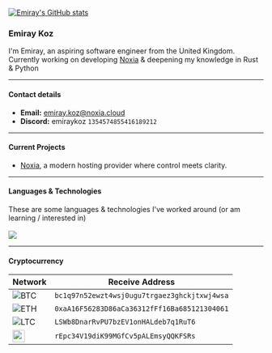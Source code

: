 [![Emiray's GitHub stats](https://github-readme-stats-liart-gamma-80.vercel.app/api?username=emiraykoz&theme=github_dark_dimmed&hide_border=true&cache_seconds=0&title_color=FFFFFF&show_icons=true)](https://github.com/anuraghazra/github-readme-stats)
### Emiray Koz
I'm Emiray, an aspiring software engineer from the United Kingdom.  
Currently working on developing [Noxia](https://github.com/NoxiaCloud) & deepening my knowledge in Rust & Python

---

#### Contact details
- **Email:** [emiray.koz@noxia.cloud](mailto:emiray.koz@noxia.cloud)
- **Discord:** emiraykoz `1354574855416189212`
  
---

#### Current Projects
- [Noxia](https://github.com/NoxiaCloud), a modern hosting provider where control meets clarity.
  
---

#### Languages & Technologies
These are some languages & technologies I've worked around (or am learning / interested in)
<br><br>
<img src="https://skillicons.dev/icons?i=python,lua,js,html,css,cs,rust,docker,linux,robloxstudio,vscode,visualstudio,cloudflare,figma,nodejs,tailwind,tauri,flask" />

---

#### Cryptocurrency
| Network | Receive Address |
|---------|-----------------|
| ![BTC](https://upload.wikimedia.org/wikipedia/commons/thumb/4/46/Bitcoin.svg/24px-Bitcoin.svg.png) | `bc1q97n52ewzt4wsj0ugu7trgaez3ghckjtxwj4wsa` |
| ![ETH](https://upload.wikimedia.org/wikipedia/commons/thumb/0/05/Ethereum_logo_2014.svg/16px-Ethereum_logo_2014.svg.png) | `0xaA16F56283D86aCa36312fFf16Ba685121304061` |
| ![LTC](https://upload.wikimedia.org/wikipedia/commons/thumb/1/1c/Litecoin.svg/24px-Litecoin.svg.png) | `LSWb8DnarRvPU7bzEV1onHALdeb7q1RuT6` |
| <img src="https://www.svgrepo.com/show/367298/xrp.svg" width="24px"> | `rEpc34V19diK99MGfCv5pALEmsyQQKFSRs` |
